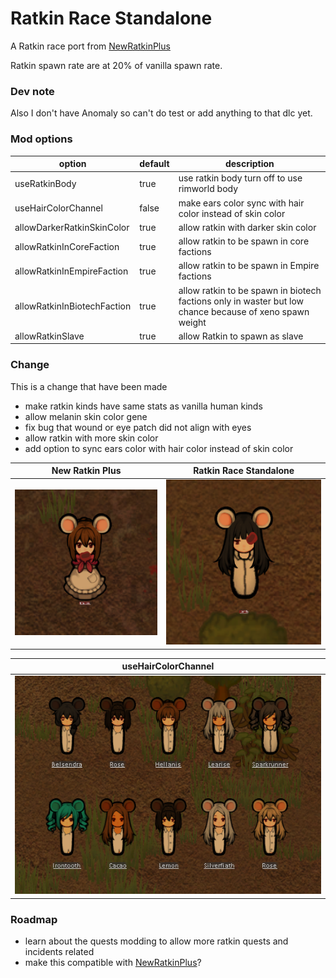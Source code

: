 # Ratkin Race Standalone

A Ratkin race port from [NewRatkinPlus](https://steamcommunity.com/workshop/filedetails/?id=1578693166)

Ratkin spawn rate are at 20% of vanilla spawn rate.

### Dev note

Also I don't have Anomaly so can't do test or add anything to that dlc yet.

### Mod options

| option | default | description |
| --- | --- | --- |
| useRatkinBody | true | use ratkin body turn off to use rimworld body |
| useHairColorChannel | false | make ears color sync with hair color instead of skin color |
| allowDarkerRatkinSkinColor | true | allow ratkin with darker skin color |
| allowRatkinInCoreFaction | true | allow ratkin to be spawn in core factions |
| allowRatkinInEmpireFaction | true | allow ratkin to be spawn in Empire factions |
| allowRatkinInBiotechFaction | true | allow ratkin to be spawn in biotech factions only in waster but low chance because of xeno spawn weight |
| allowRatkinSlave | true | allow Ratkin to spawn as slave |

### Change

This is a change that have been made

- make ratkin kinds have same stats as vanilla human kinds
- allow melanin skin color gene
- fix bug that wound or eye patch did not align with eyes
- allow ratkin with more skin color
- add option to sync ears color with hair color instead of skin color

| New Ratkin Plus | Ratkin Race Standalone |
| --- | --- |
| ![Eye Wound Original](/Picture/eye_wound_newratkinplus.png) | ![Eye Wound Original](/Picture/eye_wound_ratkinracestandalone.png) |

| useHairColorChannel |
| --- |
| ![Ear Color Channel](/Picture/ear_color_channel.png) |

### Roadmap

- learn about the quests modding to allow more ratkin quests and incidents related
- make this compatible with [NewRatkinPlus](https://steamcommunity.com/workshop/filedetails/?id=1578693166)?